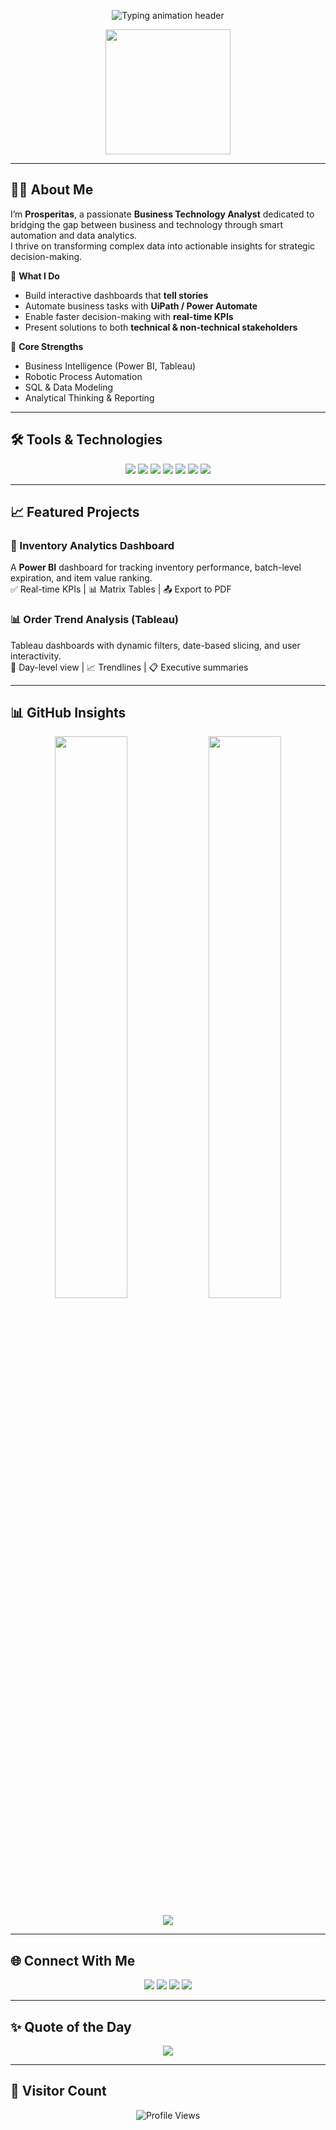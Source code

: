 <!-- HEADER ANIMATION -->
<p align="center">
  <img src="https://readme-typing-svg.demolab.com?font=Fira+Code&weight=600&size=28&pause=1000&color=00A9FF&center=true&vCenter=true&width=800&lines=👋+Hey%2C+I'm+Prosperitas!;Business+Technology+Analyst+%7C+BI+%7C+Automation;Turning+Data+into+Decisions.;Power+BI+%7C+Tableau+%7C+UiPath+%7C+SQL+%7C+Excel" alt="Typing animation header">
</p>

<p align="center">
  <img src="https://media.giphy.com/media/du3J3cXyzhj75IOgvA/giphy.gif" width="200px">
</p>

---

## 👨‍💼 About Me

I’m **Prosperitas**, a passionate **Business Technology Analyst** dedicated to bridging the gap between business and technology through smart automation and data analytics.  
I thrive on transforming complex data into actionable insights for strategic decision-making.

🚀 **What I Do**  
- Build interactive dashboards that **tell stories**  
- Automate business tasks with **UiPath / Power Automate**  
- Enable faster decision-making with **real-time KPIs**  
- Present solutions to both **technical & non-technical stakeholders**

🧠 **Core Strengths**  
- Business Intelligence (Power BI, Tableau)  
- Robotic Process Automation  
- SQL & Data Modeling  
- Analytical Thinking & Reporting  

---

## 🛠️ Tools & Technologies

<p align="center">
  <img src="https://img.shields.io/badge/Power%20BI-F2C811?style=for-the-badge&logo=power-bi&logoColor=black" />
  <img src="https://img.shields.io/badge/Tableau-E97627?style=for-the-badge&logo=tableau&logoColor=white" />
  <img src="https://img.shields.io/badge/UiPath-FF6C37?style=for-the-badge&logo=uipath&logoColor=white" />
  <img src="https://img.shields.io/badge/Power%20Automate-0066FF?style=for-the-badge&logo=microsoft-power-automate&logoColor=white" />
  <img src="https://img.shields.io/badge/SQL-336791?style=for-the-badge&logo=postgresql&logoColor=white" />
  <img src="https://img.shields.io/badge/Microsoft%20Excel-217346?style=for-the-badge&logo=microsoft-excel&logoColor=white" />
  <img src="https://img.shields.io/badge/GitHub-181717?style=for-the-badge&logo=github&logoColor=white" />
</p>

---

## 📈 Featured Projects

### 🧾 Inventory Analytics Dashboard
A **Power BI** dashboard for tracking inventory performance, batch-level expiration, and item value ranking.  
✅ Real-time KPIs | 📊 Matrix Tables | 📤 Export to PDF  


### 📊 Order Trend Analysis (Tableau)
Tableau dashboards with dynamic filters, date-based slicing, and user interactivity.  
📅 Day-level view | 📈 Trendlines | 📋 Executive summaries

---

## 📊 GitHub Insights

<p align="center">
  <img src="https://github-readme-stats.vercel.app/api?username=BCS-041&show_icons=true&theme=tokyonight&hide_border=true" width="48%" />
  <img src="https://github-readme-streak-stats.herokuapp.com?user=BCS-041&theme=tokyonight&hide_border=true" width="48%" />
</p>

<p align="center">
  <img src="https://github-profile-summary-cards.vercel.app/api/cards/profile-details?username=BCS-041&theme=tokyonight" />
</p>

---

## 🌐 Connect With Me

<p align="center">
  <a href="mailto:youremail@example.com"><img src="https://img.shields.io/badge/Gmail-D14836?style=for-the-badge&logo=gmail&logoColor=white"></a>
  <a href="https://www.linkedin.com/in/yourlinkedin/"><img src="https://img.shields.io/badge/LinkedIn-0A66C2?style=for-the-badge&logo=linkedin&logoColor=white"></a>
  <a href="https://yourportfolio.com"><img src="https://img.shields.io/badge/Portfolio-FF5722?style=for-the-badge&logo=Google-Chrome&logoColor=white"></a>
  <a href="https://github.com/BCS-041"><img src="https://img.shields.io/badge/GitHub-181717?style=for-the-badge&logo=github&logoColor=white"></a>
</p>

---

## ✨ Quote of the Day

<p align="center">
  <img src="https://quotes-github-readme.vercel.app/api?type=horizontal&theme=tokyonight" />
</p>

---

## 🔢 Visitor Count

<p align="center">
  <img src="https://komarev.com/ghpvc/?username=BCS-041&style=flat-square&color=0A66C2" alt="Profile Views">
</p>
